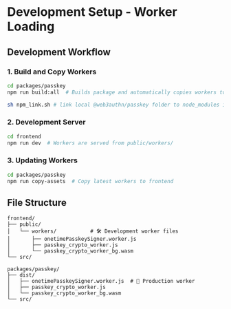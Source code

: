 # Development Setup - Worker Loading


## Development Workflow

### 1. Build and Copy Workers
```bash
cd packages/passkey
npm run build:all  # Builds package and automatically copies workers to frontend

sh npm_link.sh # link local @web3authn/passkey folder to node_modules in developing locally
```

### 2. Development Server
```bash
cd frontend
npm run dev  # Workers are served from public/workers/
```

### 3. Updating Workers
```bash
cd packages/passkey
npm run copy-assets  # Copy latest workers to frontend
```

## File Structure

```
frontend/
├── public/
│   └── workers/           # 🛠️ Development worker files
│       ├── onetimePasskeySigner.worker.js
│       ├── passkey_crypto_worker.js
│       └── passkey_crypto_worker_bg.wasm
└── src/

packages/passkey/
├── dist/
│   ├── onetimePasskeySigner.worker.js  # 🚀 Production worker
│   ├── passkey_crypto_worker.js
│   └── passkey_crypto_worker_bg.wasm
└── src/
```
